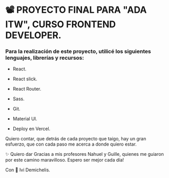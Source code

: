 # :film_projector: PROYECTO FINAL PARA "ADA ITW", CURSO FRONTEND DEVELOPER.


### Para la realización de este proyecto, utilicé los siguientes lenguajes, librerías y recursos:

- React.

- React slick.

- React Router.

- Sass.

- Git.

- Material UI.

- Deploy en Vercel.


Quiero contar, que detrás de cada proyecto que taigo, hay un gran esfuerzo, que con cada paso me acerca a donde quiero estar.

:sparkles: Quiero dar Gracias a mis profesores Nahuel y Guille, quienes me guiaron por este camino maravilloso. Espero ser mejor cada día!

Con :heart_decoration: Ivi Demichelis.